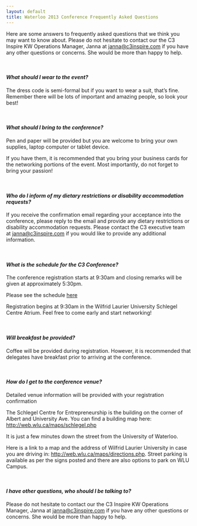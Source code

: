 ```yaml
---
layout: default
title: Waterloo 2013 Conference Frequently Asked Questions
---
```

Here are some answers to frequently asked questions that we think you may want to know about. Please do not hesitate to contact our the C3 Inspire KW Operations Manager, Janna at janna@c3inspire.com if you have any other questions or concerns. She would be more than happy to help.

<br>

#### *What should I wear to the event?*

The dress code is semi-formal but if you want to wear a suit, that’s fine. Remember there will be lots of important and amazing people, so look your best!

<br>

#### *What should I bring to the conference?*

Pen and paper will be provided but you are welcome to bring your own supplies, laptop computer or tablet device.

If you have them, it is recommended that you bring your business cards for the networking portions of the event. Most importantly, do not forget to bring your passion!

<br>

#### *Who do I inform of my dietary restrictions or disability accommodation requests?*

If you receive the confirmation email regarding your acceptance into the conference, please reply to the email and provide any dietary restrictions or disability accommodation requests. Please contact the C3 executive team at janna@c3inspire.com if you would like to provide any additional information.

<br>

#### *What is the schedule for the C3 Conference?*

The conference registration starts at 9:30am and closing remarks will be given at approximately 5:30pm.

Please see the schedule [here](/c3conference/waterloo2013/schedule)

Registration begins at 9:30am in the Wilfrid Laurier University Schlegel Centre Atrium. Feel free to come early and start networking!

<br>

#### *Will breakfast be provided?*

Coffee will be provided during registration. However, it is recommended that delegates have breakfast prior to arriving at the conference.

<br>

#### *How do I get to the conference venue?*

Detailed venue information will be provided with your registration confirmation

The Schlegel Centre for Entrepreneurship is the building on the corner of Albert and University Ave. You can find a building map here: http://web.wlu.ca/maps/schlegel.php

It is just a few minutes down the street from the University of Waterloo.

Here is a link to a map and the address of Wilfrid Laurier University in case you are driving in: http://web.wlu.ca/maps/directions.php. Street parking is available as per the signs posted and there are also options to park on WLU Campus.

<br>

#### *I have other questions, who should I be talking to?*

Please do not hesitate to contact our the C3 Inspire KW Operations Manager, Janna at janna@c3inspire.com if you have any other questions or concerns. She would be more than happy to help.
